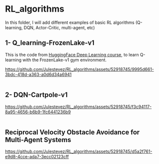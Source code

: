 # RL_algorithms
In this folder, I will add different examples of basic RL algorithms (Q-learning, DQN, Actor-Critic, multi-agent, etc)


## 1- Q_learning-FrozenLake-v1
This is the code from [HuggingFace Deep Learning course](https://huggingface.co/learn/deep-rl-course/unit2/hands-on?fw=pt), to learn Q-learning with the FrozenLake-v1 gym environment.

https://github.com/Julestevez/RL_algorithms/assets/52918745/9995d661-3bdc-418d-a363-a0d6d34a6941<br/><br/>

## 2- DQN-Cartpole-v1
https://github.com/Julestevez/RL_algorithms/assets/52918745/f3c94117-8a95-4656-b6b9-1fc6441236b9 <br/><br/> 



## Reciprocal Velocity Obstacle Avoidance for Multi-Agent Systems

https://github.com/Julestevez/RL_algorithms/assets/52918745/d5a2f761-e9d8-4cce-ada7-3ecc02123cff <br/><br/>

